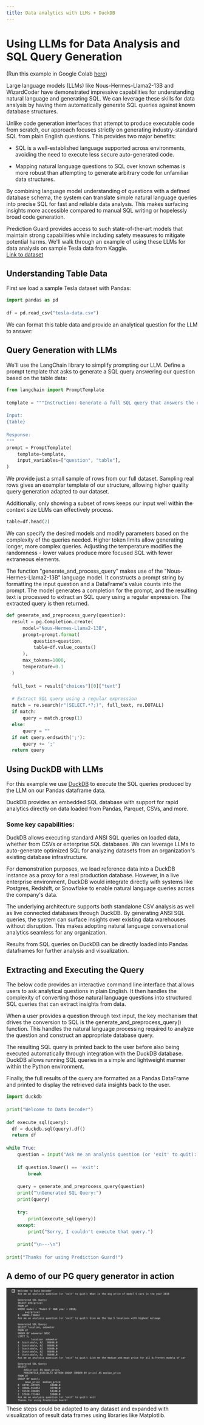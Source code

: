 ```yaml
---
title: Data analytics with LLMs + DuckDB
---
```


# Using LLMs for Data Analysis and SQL Query Generation

(Run this example in Google Colab [here](./https://colab.research.google.com/drive/1zx1wlKFDYDUCXuHPmSR0yn61HjvaclfE#scrollTo=ZLEq99jt0Wvj))

Large language models (LLMs) like Nous-Hermes-Llama2-13B and WizardCoder have demonstrated impressive capabilities for understanding natural language and generating SQL. We can leverage these skills for data analysis by having them automatically generate SQL queries against known database structures.

Unlike code generation interfaces that attempt to produce executable code from scratch, our approach focuses strictly on generating industry-standard SQL from plain English questions. This provides two major benefits:

- SQL is a well-established language supported across environments, avoiding the need to execute less secure auto-generated code. 

- Mapping natural language questions to SQL over known schemas is more robust than attempting to generate arbitrary code for unfamiliar data structures.  

By combining language model understanding of questions with a defined database schema, the system can translate simple natural language queries into precise SQL for fast and reliable data analysis. This makes surfacing insights more accessible compared to manual SQL writing or hopelessly broad code generation.

Prediction Guard provides access to such state-of-the-art models that maintain strong capabilities while including safety measures to mitigate potential harms. We'll walk through an example of using these LLMs for data analysis on sample Tesla data from Kaggle.  
[Link to dataset](./https://www.kaggle.com/datasets/aravindrajpalepu/tesla-used-cars)

## Understanding Table Data

First we load a sample Tesla dataset with Pandas:

```python
import pandas as pd

df = pd.read_csv("tesla-data.csv") 
```
We can format this table data and provide an analytical question for the LLM to answer:
## Query Generation with LLMs  
We'll use the LangChain library to simplify prompting our LLM. Define a prompt template that asks to generate a SQL query answering our question based on the table data:

```python
from langchain import PromptTemplate

template = """Instruction: Generate a full SQL query that answers the question "{question}" using the below input "df" table. Always start your query with a SELECT statement and end with a semicolon.

Input:
{table}

Response:
"""
prompt = PromptTemplate(
    template=template, 
    input_variables=["question", "table"],
)
```

We provide just a small sample of rows from our full dataset. Sampling real rows gives an exemplar template of our structure, allowing higher quality query generation adapted to our dataset.

Additionally, only showing a subset of rows keeps our input well within the context size LLMs can effectively process. 

```python
table=df.head(2)
```

We can specify the desired models and modify parameters based on the complexity of the queries needed.
Higher token limits allow generating longer, more complex queries. Adjusting the temperature modifies the randomness - lower values produce more focused SQL with fewer extraneous elements.

The function "generate_and_process_query" makes use of the "Nous-Hermes-Llama2-13B" language model. It constructs a prompt string by formatting the input question and a DataFrame's value counts into the prompt. The model generates a completion for the prompt, and the resulting text is processed to extract an SQL query using a regular expression. The extracted query is then returned. 
```python
def generate_and_preprocess_query(question):
  result = pg.Completion.create(
      model="Nous-Hermes-Llama2-13B",
      prompt=prompt.format(
          question=question,
          table=df.value_counts()
      ),
      max_tokens=1000,
      temperature=0.1
  )

  full_text = result["choices"][0]["text"]

  # Extract SQL query using a regular expression
  match = re.search(r"(SELECT.*?;)", full_text, re.DOTALL)
  if match:
      query = match.group(1)
  else:
      query = ""
  if not query.endswith(';'):
      query += ';'
  return query
```
## Using DuckDB with LLMs

For this example we use [DuckDB](https://duckdb.org/) to execute the SQL queries produced by the LLM on our Pandas dataframe data. 

DuckDB provides an embedded SQL database with support for rapid analytics directly on data loaded from Pandas, Parquet, CSVs, and more. 

### Some key capabilities:

DuckDB allows executing standard ANSI SQL queries on loaded data, whether from CSVs or enterprise SQL databases. We can leverage LLMs to auto-generate optimized SQL for analyzing datasets from an organization's existing database infrastructure.

For demonstration purposes, we load reference data into a DuckDB instance as a proxy for a real production database. However, in a live enterprise environment, DuckDB would integrate directly with systems like Postgres, Redshift, or Snowflake to enable natural language queries across the company's data.

The underlying architecture supports both standalone CSV analysis as well as live connected databases through DuckDB. By generating ANSI SQL queries, the system can surface insights over existing data warehouses without disruption. This makes adopting natural language conversational analytics seamless for any organization.

Results from SQL queries on DuckDB can be directly loaded into Pandas dataframes for further analysis and visualization.

## Extracting and Executing the Query
The below code provides an interactive command line interface that allows users to ask analytical questions in plain English. It then handles the complexity of converting those natural language questions into structured SQL queries that can extract insights from data.

When a user provides a question through text input, the key mechanism that drives the conversion to SQL is the generate_and_preprocess_query() function. This handles the natural language processing required to analyze the question and construct an appropriate database query.

The resulting SQL query is printed back to the user before also being executed automatically through integration with the DuckDB database. DuckDB allows running SQL queries in a simple and lightweight manner within the Python environment.

Finally, the full results of the query are formatted as a Pandas DataFrame and printed to display the retrieved data insights back to the user.

```python
import duckdb

print("Welcome to Data Decoder")

def execute_sql(query):
  df = duckdb.sql(query).df()  
  return df

while True:
    question = input("Ask me an analysis question (or 'exit' to quit): ")
    
    if question.lower() == 'exit':
        break
        
    query = generate_and_preprocess_query(question)
    print("\nGenerated SQL Query:")
    print(query)
    
    try:
        print(execute_sql(query))
    except:
        print("Sorry, I couldn't execute that query.")
        
    print("\n---\n")

print("Thanks for using Prediction Guard!")
```
## A demo of our PG query generator in action
![An example of our model generating a SQL to extract data answering to the user query!!!](./ada-demo.png)
These steps could be adapted to any dataset and expanded with visualization of result data frames using libraries like Matplotlib.

